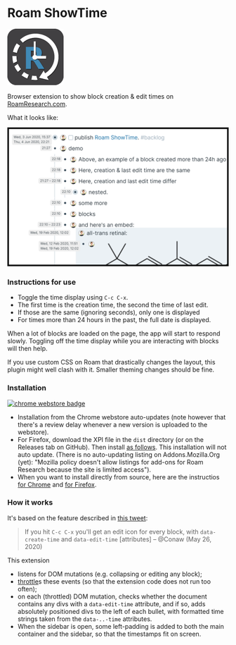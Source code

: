 # Roam ShowTime

![logo](img/icon_128.png)

Browser extension to show block creation & edit times on [RoamResearch.com](https://roamresearch.com).

What it looks like:

<img title="screenshot" src="img/screenshot_detail.png" width="700">


### Instructions for use

- Toggle the time display using `C-c C-x`.
- The first time is the creation time, the second the time of last edit.
- If those are the same (ignoring seconds), only one is displayed
- For times more than 24 hours in the past, the full date is displayed.

When a lot of blocks are loaded on the page, the app will start to respond 
slowly. Toggling off the time display while you are interacting with blocks 
will then help.

If you use custom CSS on Roam that drastically changes the layout, this plugin might well clash with it.
Smaller theming changes should be fine.


### Installation

[![chrome webstore badge](https://developer.chrome.com/webstore/images/ChromeWebStore_BadgeWBorder_v2_206x58.png)](https://chrome.google.com/webstore/detail/roam-showtime/ojcaheglgnbmphkdppihchfodgpbebhp)

- Installation from the Chrome webstore auto-updates
  (note however that there's a review delay whenever a new version is uploaded to the webstore).
- For Firefox, download the XPI file in the `dist` directory (or on the Releases tab on GitHub).
  Then install [as follows](https://extensionworkshop.com/documentation/publish/distribute-sideloading/#install-addon-from-file).
  This installation will not auto update.
  (There is no auto-updating listing on Addons.Mozilla.Org (yet): "Mozilla policy 
  doesn't allow listings for add-ons for Roam Research because the site is limited access").
- When you want to install directly from source, 
  here are the instructios [for Chrome](https://stackoverflow.com/a/24577660/2611913)
  and [for Firefox](https://extensionworkshop.com/documentation/develop/temporary-installation-in-firefox/).
  

### How it works

It's based on the feature described in [this tweet](https://twitter.com/Conaw/status/1265253941727465476):
> If you hit `C-c C-x` you'll get an edit icon for every block, with 
> `data-create-time` and `data-edit-time` [attributes]
> – @Conaw (May 26, 2020)

This extension
- listens for DOM mutations (e.g. collapsing or editing any block);
- [throttle](https://underscorejs.org/#throttle)s these events (so that the 
  extension code does not run too often);
- on each (throttled) DOM mutation, checks whether the document contains any 
  divs with a `data-edit-time` attribute, and if so, adds absolutely positioned
  divs to the left of each bullet, with formatted time strings taken from the 
  `data-..-time` attributes.
- When the sidebar is open, some left-padding is added to both the main
  container and the sidebar, so that the timestamps fit on screen.
